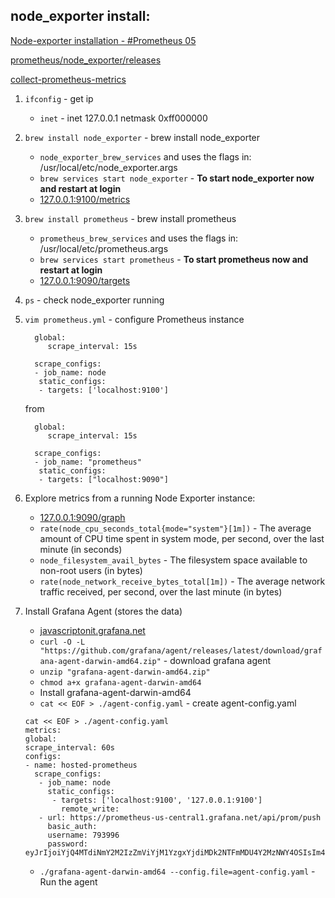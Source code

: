 ## node_exporter install:

[Node-exporter installation - #Prometheus 05](https://www.youtube.com/watch?v=b80tDM16Jjc&t=1s)

[prometheus/node_exporter/releases](https://github.com/prometheus/node_exporter/releases)

[collect-prometheus-metrics](https://grafana.com/blog/2022/05/10/how-to-collect-prometheus-metrics-with-the-opentelemetry-collector-and-grafana/)


1. `ifconfig` - get ip
   * `inet` - inet 127.0.0.1 netmask 0xff000000

2. `brew install node_exporter` - brew install node_exporter
   * `node_exporter_brew_services` and uses the flags in: /usr/local/etc/node_exporter.args
   * `brew services start node_exporter` - **To start node_exporter now and restart at login**
   * [127.0.0.1:9100/metrics](http://127.0.0.1:9100/metrics)

3. `brew install prometheus` - brew install prometheus
   * `prometheus_brew_services` and uses the flags in: /usr/local/etc/prometheus.args
   * `brew services start prometheus` - **To start prometheus now and restart at login**
   * [127.0.0.1:9090/targets](http://127.0.0.1:9090/targets)

4. `ps` - check node_exporter running
5. `vim prometheus.yml` - configure Prometheus instance
   ```
     global:
        scrape_interval: 15s
        
     scrape_configs:
     - job_name: node
      static_configs:
      - targets: ['localhost:9100']
   ```
   from
   ```
     global:
        scrape_interval: 15s
        
     scrape_configs:
     - job_name: "prometheus"
      static_configs:
      - targets: ["localhost:9090"]
   ```
   
6. Explore metrics from a running Node Exporter instance:
   * [127.0.0.1:9090/graph](http://127.0.0.1:9090/graph)
   * `rate(node_cpu_seconds_total{mode="system"}[1m])` - The average amount of CPU time spent in system mode, per second, over the last minute (in seconds)
   * `node_filesystem_avail_bytes` - The filesystem space available to non-root users (in bytes)
   * `rate(node_network_receive_bytes_total[1m])` - The average network traffic received, per second, over the last minute (in bytes)

7. Install Grafana Agent (stores the data)
   * [javascriptonit.grafana.net](https://javascriptonit.grafana.net/a/grafana-easystart-app/hmInstancePromId)
   * `curl -O -L "https://github.com/grafana/agent/releases/latest/download/grafana-agent-darwin-amd64.zip"` - download grafana agent
   * `unzip "grafana-agent-darwin-amd64.zip"`
   * `chmod a+x grafana-agent-darwin-amd64`
   * Install grafana-agent-darwin-amd64
   * `cat << EOF > ./agent-config.yaml` - create agent-config.yaml
   
   ```
   cat << EOF > ./agent-config.yaml
   metrics:
   global:
   scrape_interval: 60s
   configs:
   - name: hosted-prometheus
     scrape_configs:
      - job_name: node
        static_configs:
         - targets: ['localhost:9100', '127.0.0.1:9100']
           remote_write:
      - url: https://prometheus-us-central1.grafana.net/api/prom/push
        basic_auth:
        username: 793996
        password: eyJrIjoiYjQ4MTdiNmY2M2IzZmViYjM1YzgxYjdiMDk2NTFmMDU4Y2MzNWY4OSIsIm4iOiJncmFmYW5hLWFwaS1rZXkiLCJpZCI6ODAzNDEyfQ==EOF
   ```
   
   * `./grafana-agent-darwin-amd64 --config.file=agent-config.yaml` - Run the agent
